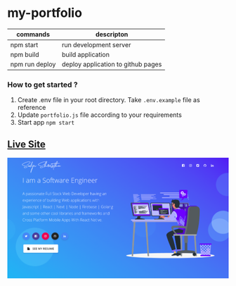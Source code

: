 # my-portfolio

| commands        | descripton                         |
|-----------------|------------------------------------|
|npm start        | run development server             |
|npm build        | build application                  | 
|npm run deploy   | deploy application to github pages | 

### How to get started ?
1. Create .env file in your root directory. Take `.env.example` file as reference
2. Update `portfolio.js` file according to your requirements
3. Start app `npm start`

## <a href="https://shresthasudip08.com.np">Live Site</a>
<a href="https://shresthasudip08.com.np" rel="my portfolio">![my-portfolio](https://github.com/sudipstha08/my-portfolio/blob/master/src/assets/img/image/img.png?raw=true)</a>
